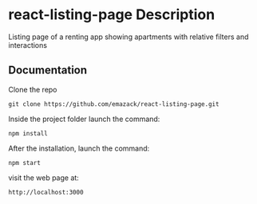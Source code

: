 # react-listing-page Description
Listing page of a renting app showing apartments with relative filters and interactions

## Documentation
Clone the repo
```
git clone https://github.com/emazack/react-listing-page.git
```
Inside the project folder launch the command:
```
npm install
```
After the installation, launch the command:
```
npm start
```
visit the web page at:
```
http://localhost:3000
```
